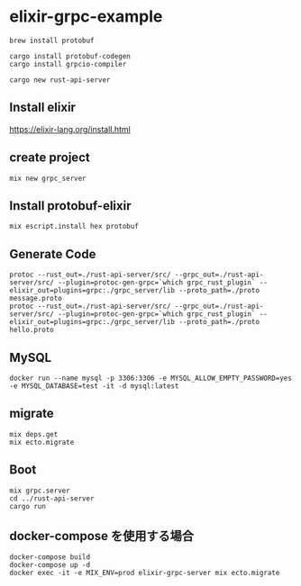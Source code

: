 # elixir-grpc-example

```$bash
brew install protobuf
```

```$bash
cargo install protobuf-codegen
cargo install grpcio-compiler
```

```$bash
cargo new rust-api-server
```

## Install elixir
https://elixir-lang.org/install.html

## create project
```$bash
mix new grpc_server
```

## Install protobuf-elixir
```$bash
mix escript.install hex protobuf
```

## Generate Code

```$bash
protoc --rust_out=./rust-api-server/src/ --grpc_out=./rust-api-server/src/ --plugin=protoc-gen-grpc=`which grpc_rust_plugin` --elixir_out=plugins=grpc:./grpc_server/lib --proto_path=./proto message.proto
protoc --rust_out=./rust-api-server/src/ --grpc_out=./rust-api-server/src/ --plugin=protoc-gen-grpc=`which grpc_rust_plugin` --elixir_out=plugins=grpc:./grpc_server/lib --proto_path=./proto hello.proto
```

## MySQL

```$bash
docker run --name mysql -p 3306:3306 -e MYSQL_ALLOW_EMPTY_PASSWORD=yes -e MYSQL_DATABASE=test -it -d mysql:latest
```

## migrate
```$bash
mix deps.get
mix ecto.migrate
```

## Boot
```$bash
mix grpc.server
cd ../rust-api-server
cargo run
```

## docker-compose を使用する場合

```$bash
docker-compose build
docker-compose up -d
docker exec -it -e MIX_ENV=prod elixir-grpc-server mix ecto.migrate
```